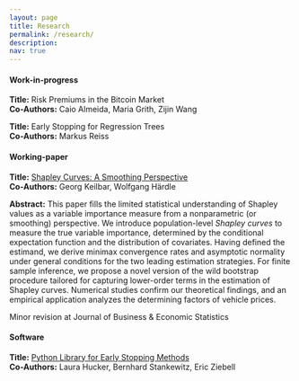 ```yaml
---
layout: page
title: Research
permalink: /research/
description: 
nav: true
---
```


#### **Work-in-progress**

**Title:** Risk Premiums in the Bitcoin Market 
<br>
**Co-Authors:** Caio Almeida, Maria Grith, Zijin Wang 

**Title:** Early Stopping for Regression Trees
<br>
**Co-Authors:** Markus Reiss


#### **Working-paper**

**Title:** [Shapley Curves: A Smoothing Perspective](https://arxiv.org/pdf/2211.13289.pdf)  
**Co-Authors:** Georg Keilbar, Wolfgang Härdle 

**Abstract:** 
This paper fills the limited statistical understanding of Shapley values as a variable importance measure from a nonparametric (or smoothing) perspective. We introduce population-level <i>Shapley curves</i> to measure the true variable importance, determined by the conditional expectation function and the distribution of covariates. Having defined the estimand, we derive minimax convergence rates and asymptotic normality under general conditions for the two leading estimation strategies. For finite sample inference, we propose a novel version of the wild bootstrap procedure tailored for capturing lower-order terms in the estimation of Shapley curves.
Numerical studies confirm our theoretical findings, and an empirical application analyzes the determining factors of vehicle prices.

Minor revision at Journal of Business & Economic Statistics

#### **Software**

**Title:** [Python Library for Early Stopping Methods](https://earlystop.github.io/EarlyStopping/)  
**Co-Authors:** Laura Hucker, Bernhard Stankewitz, Eric Ziebell
